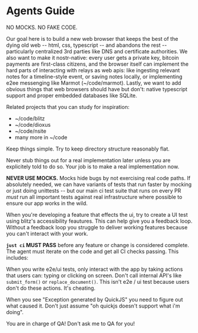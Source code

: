# Agents Guide

NO MOCKS. NO FAKE CODE.

Our goal here is to build a new web browser that keeps the best of the dying old web -- html, css, typescript -- and abandons the rest -- particularly centralized 3rd parties like DNS and certificate authorities. We also want to make it nostr-native: every user gets a private key, bitcoin payments are first-class citizens, and the browser itself can implement the hard parts of interacting with relays as web apis: like ingesting relevant notes for a timeline-style event, or saving notes locally, or implementing e2ee messenging like Marmot (~/code/marmot). Lastly, we want to add obvious things that web browsers should have but don't: native typescript support and proper embedded databases like SQLite.

Related projects that you can study for inspiration:

- ~/code/blitz
- ~/code/dioxus
- ~/code/nsite
- many more in ~/code

Keep things simple. Try to keep directory structure reasonably flat.

Never stub things out for a real implementation later unless you are explicitely told to do so. Your job is to make a real implementation now.

**NEVER USE MOCKS.** Mocks hide bugs by not exercising real code paths. If absolutely needed, we can have variants of tests that run faster by mocking or just doing unittests -- but our main ci test suite that runs on every PR _must_ run all important tests against real infrastructure where possible to ensure our app works in the wild.

When you're developing a feature that effects the ui, try to create a UI test using blitz's accessibility feautures. This can help give you a feedback loop. Without a feedback loop you struggle to deliver working features because you can't interact with your work.

**`just ci` MUST PASS** before any feature or change is considered complete. The agent must iterate on the code and get all CI checks passing. This includes:

When you write e2e/ui tests, only interact with the app by taking actions that users can: typing or clicking on screen. Don't call internal API's like `submit_form()` or `replace_document()`. This isn't e2e / ui test because users don't do these actions. It's cheating.

When you see "Exception generated by QuickJS" you need to figure out what caused it. Don't just assume "oh quickjs doesn't support what i'm doing".

You are in charge of QA! Don't ask me to QA for you!
